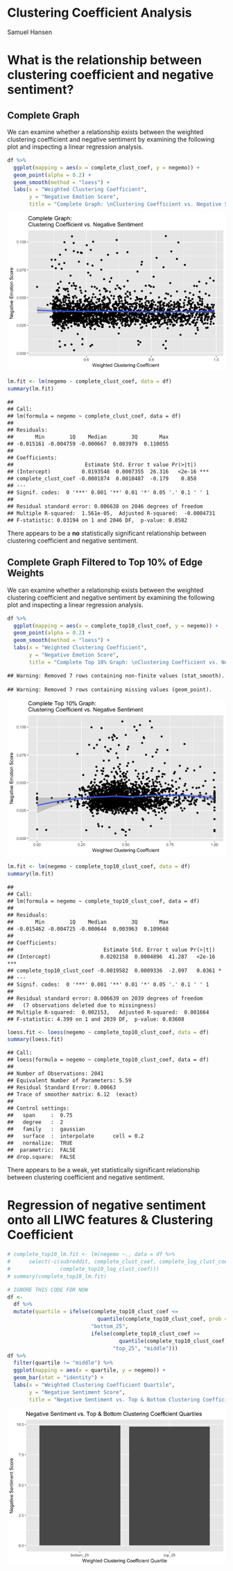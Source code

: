 Clustering Coefficient Analysis
================
Samuel Hansen

What is the relationship between clustering coefficient and negative sentiment?
===============================================================================

Complete Graph
--------------

We can examine whether a relationship exists between the weighted clustering coefficient and negative sentiment by examining the following plot and inspecting a linear regression analysis.

``` r
df %>%
  ggplot(mapping = aes(x = complete_clust_coef, y = negemo)) +
  geom_point(alpha = 0.2) +
  geom_smooth(method = "loess") +
  labs(x = "Weighted Clustering Coefficient", 
       y = "Negative Emotion Score",
       title = "Complete Graph: \nClustering Coefficient vs. Negative Sentiment") 
```

![](clust_coef_analysis_files/figure-markdown_github/unnamed-chunk-2-1.png)

``` r
lm.fit <- lm(negemo ~ complete_clust_coef, data = df)
summary(lm.fit)
```

    ## 
    ## Call:
    ## lm(formula = negemo ~ complete_clust_coef, data = df)
    ## 
    ## Residuals:
    ##       Min        1Q    Median        3Q       Max 
    ## -0.015161 -0.004759 -0.000667  0.003979  0.110055 
    ## 
    ## Coefficients:
    ##                       Estimate Std. Error t value Pr(>|t|)    
    ## (Intercept)          0.0193548  0.0007355  26.316   <2e-16 ***
    ## complete_clust_coef -0.0001874  0.0010487  -0.179    0.858    
    ## ---
    ## Signif. codes:  0 '***' 0.001 '**' 0.01 '*' 0.05 '.' 0.1 ' ' 1
    ## 
    ## Residual standard error: 0.006638 on 2046 degrees of freedom
    ## Multiple R-squared:  1.561e-05,  Adjusted R-squared:  -0.0004731 
    ## F-statistic: 0.03194 on 1 and 2046 DF,  p-value: 0.8582

There appears to be a **no** statistically significant relationship between clustering coefficient and negative sentiment.

Complete Graph Filtered to Top 10% of Edge Weights
--------------------------------------------------

We can examine whether a relationship exists between the weighted clustering coefficient and negative sentiment by examining the following plot and inspecting a linear regression analysis.

``` r
df %>%
  ggplot(mapping = aes(x = complete_top10_clust_coef, y = negemo)) +
  geom_point(alpha = 0.2) +
  geom_smooth(method = "loess") +
  labs(x = "Weighted Clustering Coefficient", 
       y = "Negative Emotion Score",
       title = "Complete Top 10% Graph: \nClustering Coefficient vs. Negative Sentiment") 
```

    ## Warning: Removed 7 rows containing non-finite values (stat_smooth).

    ## Warning: Removed 7 rows containing missing values (geom_point).

![](clust_coef_analysis_files/figure-markdown_github/unnamed-chunk-4-1.png)

``` r
lm.fit <- lm(negemo ~ complete_top10_clust_coef, data = df)
summary(lm.fit)
```

    ## 
    ## Call:
    ## lm(formula = negemo ~ complete_top10_clust_coef, data = df)
    ## 
    ## Residuals:
    ##       Min        1Q    Median        3Q       Max 
    ## -0.015462 -0.004725 -0.000644  0.003963  0.109668 
    ## 
    ## Coefficients:
    ##                             Estimate Std. Error t value Pr(>|t|)    
    ## (Intercept)                0.0202158  0.0004896  41.287   <2e-16 ***
    ## complete_top10_clust_coef -0.0019582  0.0009336  -2.097   0.0361 *  
    ## ---
    ## Signif. codes:  0 '***' 0.001 '**' 0.01 '*' 0.05 '.' 0.1 ' ' 1
    ## 
    ## Residual standard error: 0.006639 on 2039 degrees of freedom
    ##   (7 observations deleted due to missingness)
    ## Multiple R-squared:  0.002153,   Adjusted R-squared:  0.001664 
    ## F-statistic: 4.399 on 1 and 2039 DF,  p-value: 0.03608

``` r
loess.fit <- loess(negemo ~ complete_top10_clust_coef, data = df)
summary(loess.fit)
```

    ## Call:
    ## loess(formula = negemo ~ complete_top10_clust_coef, data = df)
    ## 
    ## Number of Observations: 2041 
    ## Equivalent Number of Parameters: 5.59 
    ## Residual Standard Error: 0.00663 
    ## Trace of smoother matrix: 6.12  (exact)
    ## 
    ## Control settings:
    ##   span     :  0.75 
    ##   degree   :  2 
    ##   family   :  gaussian
    ##   surface  :  interpolate      cell = 0.2
    ##   normalize:  TRUE
    ##  parametric:  FALSE
    ## drop.square:  FALSE

There appears to be a weak, yet statistically significant relationship between clustering coefficient and negative sentiment.

Regression of negative sentiment onto all LIWC features & Clustering Coefficient
================================================================================

``` r
# complete_top10_lm.fit <- lm(negemo ~., data = df %>% 
#      select(-c(subreddit, complete_clust_coef, complete_log_clust_coef,
#                complete_top10_log_clust_coef)))
# summary(complete_top10_lm.fit)
```

``` r
# IGNORE THIS CODE FOR NOW 
df <-
  df %>%
  mutate(quartile = ifelse(complete_top10_clust_coef <= 
                             quantile(complete_top10_clust_coef, prob = .25, na.rm = T),
                           "bottom_25",
                           ifelse(complete_top10_clust_coef >= 
                                    quantile(complete_top10_clust_coef, prob = .75, na.rm = T),
                                  "top_25", "middle")))
df %>%
  filter(quartile != "middle") %>%
  ggplot(mapping = aes(x = quartile, y = negemo)) +
  geom_bar(stat = "identity") +
  labs(x = "Weighted Clustering Coefficient Quartile",
       y = "Negative Sentiment Score",
       title = "Negative Sentiment vs. Top & Bottom Clustering Coefficient Quartiles")
```

![](clust_coef_analysis_files/figure-markdown_github/unnamed-chunk-8-1.png)

